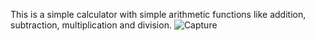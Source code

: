 This is a simple calculator with simple arithmetic functions like addition, subtraction, multiplication and division.
![Capture](https://user-images.githubusercontent.com/79105798/115887826-090ce880-a472-11eb-97eb-643ac1e63f22.PNG)
